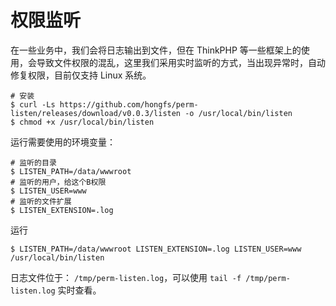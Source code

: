 # 权限监听

在一些业务中，我们会将日志输出到文件，但在 ThinkPHP 等一些框架上的使用，会导致文件权限的混乱，这里我们采用实时监听的方式，当出现异常时，自动修复权限，目前仅支持
Linux 系统。

```shell
# 安装
$ curl -Ls https://github.com/hongfs/perm-listen/releases/download/v0.0.3/listen -o /usr/local/bin/listen
$ chmod +x /usr/local/bin/listen
```

运行需要使用的环境变量：

```shell
# 监听的目录
$ LISTEN_PATH=/data/wwwroot
# 监听的用户，给这个B权限
$ LISTEN_USER=www
# 监听的文件扩展
$ LISTEN_EXTENSION=.log
```

运行

```shell
$ LISTEN_PATH=/data/wwwroot LISTEN_EXTENSION=.log LISTEN_USER=www /usr/local/bin/listen
```

日志文件位于： `/tmp/perm-listen.log`，可以使用 `tail -f /tmp/perm-listen.log` 实时查看。


